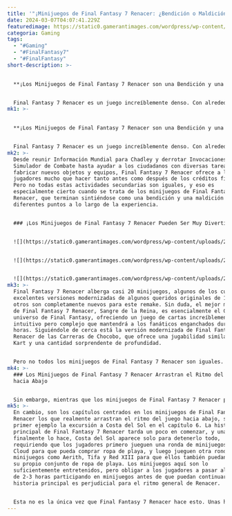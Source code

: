 ```yaml
---
title: '"¡Minijuegos de Final Fantasy 7 Renacer: ¿Bendición o Maldición?"'
date: 2024-03-07T04:07:41.229Z
featuredimage: https://static0.gamerantimages.com/wordpress/wp-content/uploads/2024/03/final-fantasy-7-rebirth-minigames.jpg?q=50&fit=contain&w=1140&h=&dpr=1.5
categoria: Gaming
tags:
  - "#Gaming"
  - "#FinalFantasy7"
  - "#FinalFantasy"
short-description: >-
  

  **¡Los Minijuegos de Final Fantasy 7 Renacer son una Bendición y una Maldición!**


  Final Fantasy 7 Renacer es un juego increíblemente denso. Con alrededor de 50 horas para completarlo, Final Fantasy 7 Renacer es el juego más grande de la saga FF7 hasta ahora, con su predecesor Remake que tarda alrededor de 35 horas en terminarse y el original de 1997 ontiene una avalancha de contenido secundario, lo que eleva la duración total del juego a más de 80 horas.
mk1: >-
  

  **¡Los Minijuegos de Final Fantasy 7 Renacer son una Bendición y una Maldición!**


  Final Fantasy 7 Renacer es un juego increíblemente denso. Con alrededor de 50 horas para completarlo, Final Fantasy 7 Renacer es el juego más grande de la saga FF7 hasta ahora, con su predecesor Remake que tarda alrededor de 35 horas en terminarse y el original de 1997 Final Fantasy 7 que solo lleva 30 horas para rodar los créditos. Eso es solo la historia principal, además, Final Fantasy 7 Renacer contiene una avalancha de contenido secundario, lo que eleva la duración total del juego a más de 80 horas.
mk2: >-
  Desde reunir Información Mundial para Chadley y derrotar Invocaciones en el
  Simulador de Combate hasta ayudar a los ciudadanos con diversas tareas o
  fabricar nuevos objetos y equipos, Final Fantasy 7 Renacer ofrece a los
  jugadores mucho que hacer tanto antes como después de los créditos finales.
  Pero no todas estas actividades secundarias son iguales, y eso es
  especialmente cierto cuando se trata de los minijuegos de Final Fantasy 7
  Renacer, que terminan sintiéndose como una bendición y una maldición en
  diferentes puntos a lo largo de la experiencia.


  ### ¡Los Minijuegos de Final Fantasy 7 Renacer Pueden Ser Muy Divertidos!


  ![](https://static0.gamerantimages.com/wordpress/wp-content/uploads/2024/03/final-fantasy-7-rebirth-junon-parade.jpg?q=50&fit=contain&w=750&h=415&dpr=1.5)


  ![](https://static0.gamerantimages.com/wordpress/wp-content/uploads/2024/03/final-fantasy-7-rebirth-piano.jpg?q=50&fit=contain&w=750&h=415&dpr=1.5)


  ![](https://static0.gamerantimages.com/wordpress/wp-content/uploads/2024/03/final-fantasy-7-rebirth-g-bike.jpg?q=50&fit=contain&w=750&h=415&dpr=1.5)
mk3: >-
  Final Fantasy 7 Renacer alberga casi 20 minijuegos, algunos de los cuales son
  excelentes versiones modernizadas de algunos queridos originales de 1997, y
  otros son completamente nuevos para este remake. Sin duda, el mejor minijuego
  de Final Fantasy 7 Renacer, Sangre de la Reina, es esencialmente el Gwent del
  universo de Final Fantasy, ofreciendo un juego de cartas increíblemente
  intuitivo pero complejo que mantendrá a los fanáticos enganchados durante
  horas. Siguiéndole de cerca está la versión modernizada de Final Fantasy 7
  Renacer de las Carreras de Chocobo, que ofrece una jugabilidad similar a Mario
  Kart y una cantidad sorprendente de profundidad.


  Pero no todos los minijuegos de Final Fantasy 7 Renacer son iguales. Por cada Carrera de Chocobo y Sangre de la Reina, hay un puñado de minijuegos como Salto de Sapo, Correr Desenfrenado y Salvadores Galácticos, que se sienten un poco demasiado simples y repetitivos. En general, sin embargo, incluso en su peor momento, la gran mayoría de los minijuegos de Final Fantasy 7 Renacer son entretenidos durante unos minutos, y en su mejor momento, pueden mejorar enormemente un momento clásico del juego original de 1997.
mk4: >-
  ### Los Minijuegos de Final Fantasy 7 Renacer Arrastran el Ritmo del Juego
  hacia Abajo


  Sin embargo, mientras que los minijuegos de Final Fantasy 7 Renacer pueden ser muy divertidos, casi todos terminan arrastrando el ritmo del juego a un alto frenético. A lo largo de la historia principal de Final Fantasy 7 Renacer, los jugadores serán obligados a participar en algunos minijuegos muy breves para progresar, como un juego de ritmo durante el desfile militar de Junon, y un rápido paseo en delfín antes de eso. Estos minijuegos son simples pero rápidos, añadiendo una capa agradable de jugabilidad en una secuencia que no necesariamente lo requiere, por lo que no son el problema principal.
mk5: >-
  En cambio, son los capítulos centrados en los minijuegos de Final Fantasy 7
  Renacer los que realmente arrastran el ritmo del juego hacia abajo, siendo el
  primer ejemplo la excursión a Costa del Sol en el capítulo 6. La historia
  principal de Final Fantasy 7 Renacer tarda un poco en comenzar, y una vez que
  finalmente lo hace, Costa del Sol aparece solo para detenerlo todo,
  requiriendo que los jugadores primero jueguen una ronda de minijuegos como
  Cloud para que pueda comprar ropa de playa, y luego jueguen otra ronda de
  minijuegos como Aerith, Tifa y Red XIII para que ellos también puedan comprar
  su propio conjunto de ropa de playa. Los minijuegos aquí son lo
  suficientemente entretenidos, pero obligar a los jugadores a pasar alrededor
  de 2-3 horas participando en minijuegos antes de que puedan continuar con la
  historia principal es perjudicial para el ritmo general de Renacer.


  Esta no es la única vez que Final Fantasy 7 Renacer hace esto. Unas horas más tarde, justo cuando la historia de Cloud con Sephiroth está ganando impulso y Barret está a punto de detallar su misterioso pasado, los jugadores son una vez más obligados a jugar una multitud de minijuegos en el Gold Saucer, y aunque son en su mayoría divertidos, nuevamente mata cualquier impulso que la historia había estado construyendo durante las últimas horas, y toma un tiempo sorprendentemente largo construirlo nuevamente después.
---
```

